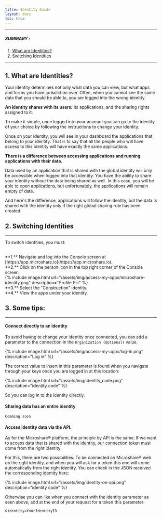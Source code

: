 ```yaml
---
title: Identity Guide
layout: docs
toc: true
---
```


---------------------------------------

##### SUMMARY : 
1. [What are Identities?](./#1-what-are-identities)
2. [Switching Identities](./#1-switching-identities)

---------------------------------------
## 1. What are Identities?

Your identity determines not only what data you can view, but what apps and forms you have jurisdiction over. Often, when you cannot see the same data that you should be able to, you are logged into the wrong identity.


**An identity shares with its users:** its applications, and the sharing rights assigned to it.

To make it simple, once logged into your account you can go to the identity of your choice by following the instructions to change your identity. 

Once on your identity, you will see in your dashboard the applications that belong to your identity. That is to say that all the people who will have access to this identity will have exactly the same applications. 

**There is a difference between accessing applications and running applications with their data.**

Data used by an application that is shared with the global identity will only be accessible when logged into that identity. You have the ability to share  your identity without the data being shared as well. In this case, you will be able to open applications, but unfortunately, the applications will remain empty of data.

And here's the difference, applications will follow the identity, but the data is shared with the identity only if the right global sharing rule has been created.


## 2. Switching Identities
---------------------------------------

To switch identities, you must:

<br>
**1.** Navigate and log into the Console screen at [https://app.microshare.io](https://app.microshare.io).

<br>
**2.** Click on the person icon in the top right corner of the Console screen.

<br>
{% include image.html url="/assets/img/access-my-apps/microshare-identity.png" description="Profile Pic" %}

<br>
**3.** Select the "Construction" identity.

<br>
**4.** View the apps under your identity.

## 3. Some tips: 
---------------------------------------

####  Connect directly to an Identity

To avoid having to change your identity once connected, you can add a parameter to the connection in the `Organization (Optional)` value.

{% include image.html url="/assets/img/access-my-apps/log-in.png" description="Log in" %}

The correct value to insert in this parameter is found when you navigate through your keys once you are logged in at this location: 

{% include image.html url="/assets/img/identity_code.png" description="identity code" %}

So you can log in to the identity directly.

####  Sharing data has an entire identity

`Comming soon`

####  Access identity data via the API.

As for the Microshare® platform, the principle by API is the same. If we want to access data that is shared with the identity, our connection token must come from the right identity. 

For this, there are two possibilities: 
To be connected on Microshare® web on the right identity, and when you will ask for a token this one will come automatically from the right identity. You can check in the JSON received the corresponding identity here: 

{% include image.html url="/assets/img/identity-on-api.png" description="identity code" %}

Otherwise you can like when you connect with the identity parameter as seen above, add at the end of your request for a token this parameter: 

`&identity=YourIdentityID`


